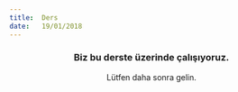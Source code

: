 ```yaml
---
title:  Ders
date:   19/01/2018
---
```


### <center>Biz bu derste üzerinde çalışıyoruz.</center>
<center>Lütfen daha sonra gelin.</center>